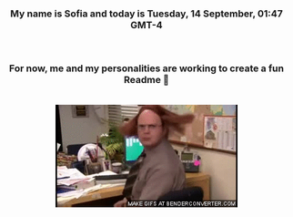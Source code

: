 


<div align="center">
<h3 >My name is Sofia and today is Tuesday, 14 September, 01:47 GMT-4</h3><br>
<h3 >For now, me and my personalities are working to create a fun Readme 👋
</h3><br>
<img src='img/dwight.gif' alt='working...'/>
</div>
